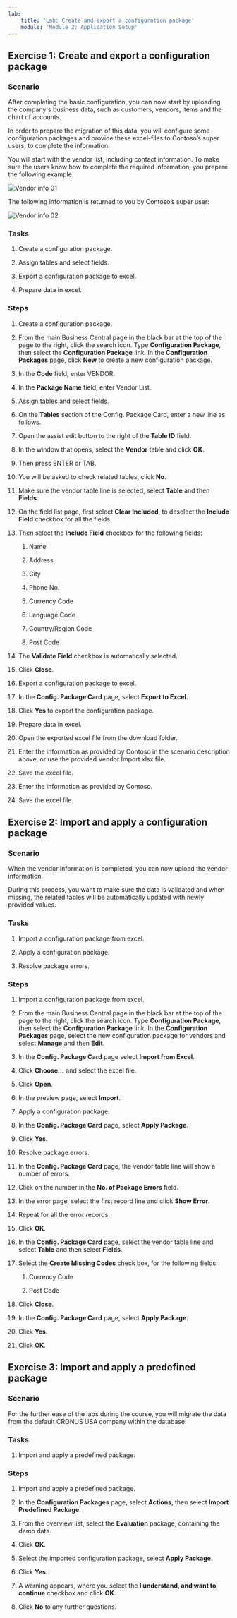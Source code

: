 ```yaml
---
lab:
    title: 'Lab: Create and export a configuration package'
    module: 'Module 2: Application Setup'
---
```


## Exercise 1: Create and export a configuration package

### Scenario

After completing the basic configuration, you can now start by uploading the
company's business data, such as customers, vendors, items and the chart of
accounts.

In order to prepare the migration of this data, you will configure some
configuration packages and provide these excel-files to Contoso’s super users,
to complete the information.

You will start with the vendor list, including contact information. To make sure
the users know how to complete the required information, you prepare the
following example.

![Vendor info 01](media/vendor-info-01.png)

The following information is returned to you by Contoso’s super user:

![Vendor info 02](media/lab2_2_vendor_info_02.png)

### Tasks

1.  Create a configuration package.

2.  Assign tables and select fields.

3.  Export a configuration package to excel.

4.  Prepare data in excel.

### Steps

1.  Create a configuration package.

2.  From the main Business Central page in the black bar at the top of the page to the right, click the search icon. Type **Configuration Package**, then select the **Configuration Package** link. In the **Configuration Packages** page, click **New** to create a new configuration package.

3.  In the **Code** field, enter VENDOR.

4.  In the **Package Name** field, enter Vendor List.

5.  Assign tables and select fields.

6.  On the **Tables** section of the Config. Package Card, enter a new line
    as follows.

7.  Open the assist edit button to the right of the **Table ID** field.

8.  In the window that opens, select the **Vendor** table and click **OK**.

9.  Then press ENTER or TAB.

10. You will be asked to check related tables, click **No**.

11. Make sure the vendor table line is selected, select **Table** and then
    **Fields**.

12. On the field list page, first select **Clear Included**, to deselect the
    **Include Field** checkbox for all the fields.

13. Then select the **Include Field** checkbox for the following fields:

       1.  Name

       2.  Address

       3.  City

       4.  Phone No.

       5.  Currency Code

       6.  Language Code

       7.  Country/Region Code

       8.  Post Code

14. The **Validate Field** checkbox is automatically selected.

15. Click **Close**.

16. Export a configuration package to excel.

17. In the **Config. Package Card** page, select **Export to Excel**.

18. Click **Yes** to export the configuration package.

19. Prepare data in excel.

20. Open the exported excel file from the download folder.

21. Enter the information as provided by Contoso in the scenario description above, or use the provided Vendor Import.xlsx file.
   
22. Save the excel file.

23. Enter the information as provided by Contoso.

24. Save the excel file.

## Exercise 2: Import and apply a configuration package

### Scenario

When the vendor information is completed, you can now upload the vendor
information.

During this process, you want to make sure the data is validated and when
missing, the related tables will be automatically updated with newly provided
values.

### Tasks

1.  Import a configuration package from excel.

2.  Apply a configuration package.

3.  Resolve package errors.

### Steps

1.  Import a configuration package from excel.

2.  From the main Business Central page in the black bar at the top of the page to the right, click the search icon. Type **Configuration Package**, then select the **Configuration Package** link. In the **Configuration Packages** page, select the new configuration package for vendors and select **Manage** and then **Edit**.

3. In the **Config. Package Card** page select **Import from Excel**.

4.  Click **Choose…** and select the excel file.

5.  Click **Open**.

6.  In the preview page, select **Import**.

7.  Apply a configuration package.

8. In the **Config. Package Card** page, select **Apply Package**.

9.  Click **Yes**.

10. Resolve package errors.

11. In the **Config. Package Card** page, the vendor table line will show a
    number of errors.

12. Click on the number in the **No. of Package Errors** field.

13. In the error page, select the first record line and click **Show
    Error**.

14. Repeat for all the error records.

15. Click **OK**.

16. In the **Config. Package Card** page, select the vendor table line and
    select **Table** and then select **Fields**.

17. Select the **Create Missing Codes** check box, for the following fields:

       1.  Currency Code

       2.  Post Code

18. Click **Close**.

19. In the **Config. Package Card** page, select **Apply Package**.

20. Click **Yes**.

21. Click **OK**.

## Exercise 3: Import and apply a predefined package

### Scenario

For the further ease of the labs during the course, you will migrate the data
from the default CRONUS USA company within the database.

### Tasks

1.  Import and apply a predefined package.

### Steps

1.  Import and apply a predefined package.

2. In the **Configuration Packages** page, select **Actions**, then select **Import Predefined Package**.

3.  From the overview list, select the **Evaluation** package, containing
    the demo data.

4.  Click **OK**.

5. Select the imported configuration package, select **Apply Package**.

6.  Click **Yes**.

7.  A warning appears, where you select the **I understand, and want to
    continue** checkbox and click **OK**.

8.  Click **No** to any further questions.
